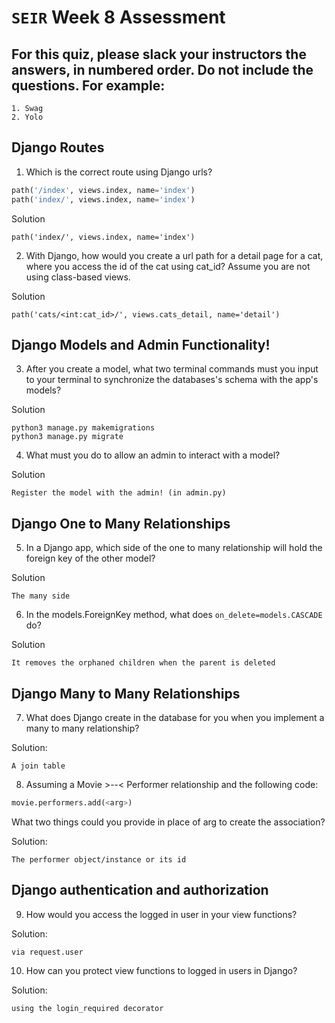 # `SEIR` Week 8 Assessment
## For this quiz, please slack your instructors the answers, in numbered order. Do not include the questions. For example:
    1. Swag
    2. Yolo
## Django Routes
1. Which is the correct route using Django urls?
``` python
path('/index', views.index, name='index')
path('index/', views.index, name='index')
```
Solution
```
path('index/', views.index, name='index')
```
2. With Django, how would you create a url path for a detail page for a cat, where you access the id of the cat using cat_id? Assume you are not using class-based views.

Solution
```
path('cats/<int:cat_id>/', views.cats_detail, name='detail')
```
## Django Models and Admin Functionality!
3. After you create a model, what two terminal commands must you input to your terminal to synchronize the databases's schema with the app's models?

Solution
```
python3 manage.py makemigrations
python3 manage.py migrate
```
4. What must you do to allow an admin to interact with a model?

Solution
```
Register the model with the admin! (in admin.py)
```
## Django One to Many Relationships 
5. In a Django app, which side of the one to many relationship will hold the foreign key of the other model?

Solution
```
The many side
```
6. In the models.ForeignKey method, what does ```on_delete=models.CASCADE``` do?

Solution
```
It removes the orphaned children when the parent is deleted
```
## Django Many to Many Relationships
7. What does Django create in the database for you when you implement a many to many relationship?

Solution:
```
A join table
```
8. Assuming a Movie >--< Performer relationship and the following code:
```python
movie.performers.add(<arg>)
```
What two things could you provide in place of arg to create the association?

Solution:
```
The performer object/instance or its id
```

## Django authentication and authorization
9. How would you access the logged in user in your view functions?

Solution:
```
via request.user
```
10. How can you protect view functions to logged in users in Django?

Solution:
```
using the login_required decorator
```